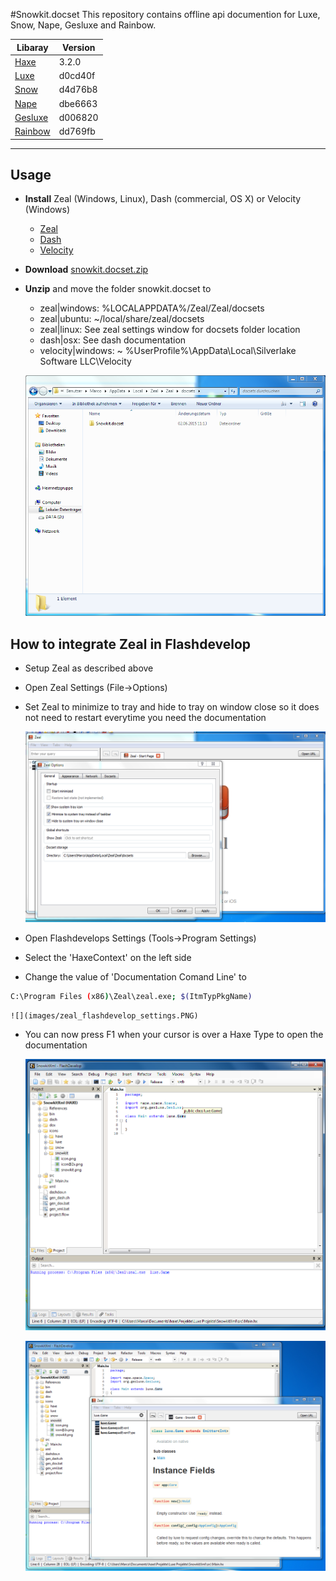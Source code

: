#Snowkit.docset
This repository contains offline api documention for Luxe, Snow, Nape, Gesluxe and Rainbow.

| Libaray       | Version       |
| ------------- |---------------|
| [Haxe]        | 3.2.0         |
| [Luxe]        | d0cd40f       |
| [Snow]        | d4d76b8       |
| [Nape]        | dbe6663       |
| [Gesluxe]     | d006820       |
| [Rainbow]     | dd769fb       |
---
## Usage
- **Install** Zeal (Windows, Linux), Dash (commercial, OS X) or Velocity (Windows)
  - [Zeal](http://zealdocs.org/)
  - [Dash](https://kapeli.com/dash)
  - [Velocity](http://velocity.silverlakesoftware.com/)
- **Download** [snowkit.docset.zip](Snowkit.docset.zip?raw=true)
- **Unzip** and move the folder snowkit.docset to
  - zeal|windows: %LOCALAPPDATA%/Zeal/Zeal/docsets
  - zeal|ubuntu: ~/local/share/zeal/docsets
  - zeal|linux: See zeal settings window for docsets folder location
  - dash|osx: See dash documentation
  - velocity|windows: ~ %UserProfile%\AppData\Local\Silverlake Software LLC\Velocity
  
  ![](images/zeal_docsets_folder.PNG)

## How to integrate Zeal in Flashdevelop
- Setup Zeal as described above
- Open Zeal Settings (File->Options)
- Set Zeal to minimize to tray and hide to tray on window close so it does not need to restart everytime you need the documentation

  ![](images/zeal_options.PNG)

- Open Flashdevelops Settings (Tools->Program Settings)
- Select the 'HaxeContext' on the left side
- Change the value of 'Documentation Comand Line' to
```bash
C:\Program Files (x86)\Zeal\zeal.exe; $(ItmTypPkgName)
```
    ![](images/zeal_flashdevelop_settings.PNG)
    
- You can now press F1 when your cursor is over a Haxe Type to open the documentation

  ![](images/zeal_flashdevelop_cursor.png)
  
  ![](images/zeal_flashdevelop_zeal_open.PNG)

[Haxe]: https://github.com/HaxeFoundation/haxe
[Luxe]: https://github.com/underscorediscovery/luxe
[Snow]: https://github.com/underscorediscovery/snow
[Nape]: https://github.com/deltaluca/nape
[Gesluxe]: https://github.com/josuigoa/gesluxe
[Rainbow]: https://github.com/Dvergar/rainbow
